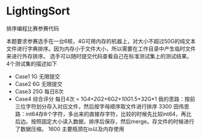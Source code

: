 # LightingSort
排序编程比赛参赛代码

本题要求参赛选手在一台6核，4G可用内存的机器上，对大小不超过50G的纯文本文件进行字典排序。因为内存小于文件大小，所以需要在工作目录中产生临时文件来进行外存排序。 选手可以随时提交代码查看自己在标准测试集上的测试结果。
4个测试集的描述如下 
- Case1 1G 无限提交 
- Case2 6G 无限提交 
- Case3 25G 每日8次 
- Case4 综合评分 每日4次 = 1G*4+2G*2+6G*2+10G*1.5+32G*1 
我的思路：按前三位字符划分存入对应文件，然后按字母顺序取文件进行排序 3300
田伟思路：int64存8个字符，多出来的直接存字符，比较的时候先比较int64，再比后边。按照固定大小读入数据，排序后保存，然后merge。存文件的时候进行了数据压缩。 1600
主要瓶颈在io以及内存使用
